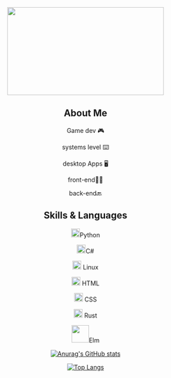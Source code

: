 <div align="center">
<img src= "https://i.makeagif.com/media/8-29-2016/PsQa9h.gif" width="360" height="202">


<h2>About Me</h2>
  
  Game dev 🎮

  systems level  ⌨️

  desktop Apps 🖥️

  front-end👨‍💻

  back-end🔙


<h2>Skills & Languages</h2>
<img src="https://camo.githubusercontent.com/de9e793209f68f7d2fc7f444630ac743b3ad73b8793dc27da2e584264e567048/68747470733a2f2f65787465726e616c2d636f6e74656e742e6475636b6475636b676f2e636f6d2f69752f3f753d68747470732533412532462532466c6f676f732d646f776e6c6f61642e636f6d25324677702d636f6e74656e7425324675706c6f616473253246323031362532463130253246507974686f6e5f6c6f676f5f69636f6e2e706e6726663d31266e6f66623d31" width="20" height="20"/>Python

<img src="https://1.bp.blogspot.com/-FeH8KKezT4U/X6LWF_4mf7I/AAAAAAAATTw/Ob4nvs8tOD4n1M7K9fSQYgulJvUDBOfaACPcBGAYYCw/s300/c-sharp-logo.png" width="20" height="20">C#

<img src="https://camo.githubusercontent.com/a7764606303d3da31a65d119681911757481bec6b998057e581b0cf3dfb7f776/68747470733a2f2f75706c6f61642e77696b696d656469612e6f72672f77696b6970656469612f636f6d6d6f6e732f7468756d622f612f61622f4c6f676f2d7562756e74755f636f662d6f72616e67652d6865782e7376672f3132303070782d4c6f676f2d7562756e74755f636f662d6f72616e67652d6865782e7376672e706e67" width = "20" height="20"/>  Linux

<img src="https://camo.githubusercontent.com/55f25df73a5548cfcf55ccb87787866754f042692f97ddeffd8b7e2cf2fb5adc/68747470733a2f2f65787465726e616c2d636f6e74656e742e6475636b6475636b676f2e636f6d2f69752f3f753d68747470732533412532462532466c6f676f732d646f776e6c6f61642e636f6d25324677702d636f6e74656e7425324675706c6f61647325324632303137253246303725324648544d4c355f62616467652e706e6726663d31266e6f66623d31" width = "20" height="20"/> HTML

<img src="https://camo.githubusercontent.com/3c9ae5ebad34bdebdd0ddb095a0e9e85a6de0b07350a9c668e9aa26b71388089/68747470733a2f2f65787465726e616c2d636f6e74656e742e6475636b6475636b676f2e636f6d2f69752f3f753d68747470732533412532462532466d617863646e2e69636f6e73382e636f6d253246536861726525324669636f6e2532464c6f676f7325324663737333313630302e706e6726663d31266e6f66623d31" width = "20" height="20"/> CSS

 <img src="https://upload.wikimedia.org/wikipedia/commons/thumb/d/d5/Rust_programming_language_black_logo.svg/1200px-Rust_programming_language_black_logo.svg.png" height="20" width="20"/> Rust
 
 <img src="https://cdn.icon-icons.com/icons2/2415/PNG/512/elm_original_wordmark_logo_icon_146537.png" height="40" width="40"/>Elm
 
 
 
 
 
 
 
 
 
 
 
 
 
 
 
 
 
 
 
 
 
 [![Anurag's GitHub stats](https://github-readme-stats.vercel.app/api?username=Its-ibijon)](https://github.com/anuraghazra/github-readme-stats)
  
  [![Top Langs](https://github-readme-stats.vercel.app/api/top-langs/?username=Its-ibijon&layout=compact)](https://github.com/anuraghazra/github-readme-stats)
